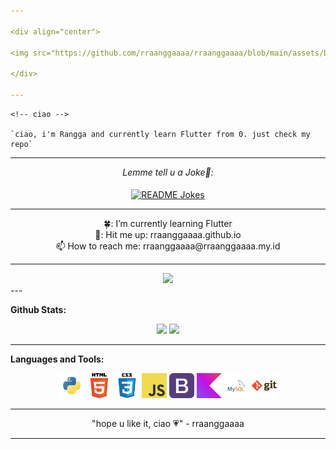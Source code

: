 ```yaml
---

<div align="center">
  
<img src="https://github.com/rraanggaaaa/rraanggaaaa/blob/main/assets/banner.png" width="auto" height="auto"></h2>

</div>

---
```


<div>
  
```ciao
<!-- ciao -->

`ciao, i'm Rangga and currently learn Flutter from 0. just check my repo`
```

</div>

---

<p align="center">
  <i>Lemme tell u a Joke🤡:<br><br></i>
  <a href="https://readme-jokes.vercel.app"><img align="center" src="https://readme-jokes.vercel.app/api?theme=halloween" alt="README Jokes"></a>
</p>
    
---
    
<div align="center">
🍀: I’m currently learning Flutter
</div>
<div align="center">
🤌: Hit me up: rraanggaaaa.github.io
</div>
<div align="center">
📫 How to reach me: rraanggaaaa@rraanggaaaa.my.id
</div>

---

<div align="center">

<img src="https://profile-counter.glitch.me/rraanggaaaa.github/count.svg" />

</div>
---

**Github Stats:**
<p align="center">
  <img src="https://github-readme-stats.vercel.app/api?username=rraanggaaaa&count_private=true&show_icons=true&theme=dracula&line_height=33">
  <img src="https://github-readme-stats.vercel.app/api/top-langs/?username=rraanggaaaa&count_private=true&hide=html&theme=dracula&line_height=10">
</p>

 ---

**Languages and Tools:**

<p align="center">
  <div align="center">
    <code><img height="40" src="https://raw.githubusercontent.com/github/explore/80688e429a7d4ef2fca1e82350fe8e3517d3494d/topics/python/python.png"></code> <code><img height="40" src="https://raw.githubusercontent.com/github/explore/80688e429a7d4ef2fca1e82350fe8e3517d3494d/topics/html/html.png"></code> <code><img height="40" src="https://raw.githubusercontent.com/github/explore/80688e429a7d4ef2fca1e82350fe8e3517d3494d/topics/css/css.png"></code> <code><img height="40" src="https://raw.githubusercontent.com/github/explore/80688e429a7d4ef2fca1e82350fe8e3517d3494d/topics/javascript/javascript.png"></code> <code><img height="40" src="https://raw.githubusercontent.com/github/explore/80688e429a7d4ef2fca1e82350fe8e3517d3494d/topics/bootstrap/bootstrap.png"></code> <code><img height="40" src="https://raw.githubusercontent.com/github/explore/80688e429a7d4ef2fca1e82350fe8e3517d3494d/topics/kotlin/kotlin.png"></code> <code><img height="40" src="https://raw.githubusercontent.com/github/explore/80688e429a7d4ef2fca1e82350fe8e3517d3494d/topics/mysql/mysql.png"></code> <code><img height="40" src="https://raw.githubusercontent.com/github/explore/80688e429a7d4ef2fca1e82350fe8e3517d3494d/topics/git/git.png"></code>
  </div>
</p>

 ---

<div align="center">
"hope u like it, ciao 💗" - rraanggaaaa
</div>

 ---
